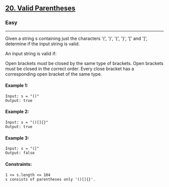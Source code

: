 [20. Valid Parentheses](https://leetcode.com/problems/valid-parentheses/)
---------------------------------------------------------------------------------------------------------------------------------------------

### Easy
---------------------------------------------------------------------------------------------------------------------------------------------
Given a string s containing just the characters '(', ')', '{', '}', '[' and ']', determine if the input string is valid.

An input string is valid if:

Open brackets must be closed by the same type of brackets.
Open brackets must be closed in the correct order.
Every close bracket has a corresponding open bracket of the same type.
 
#### Example 1:
```
Input: s = "()"
Output: true
```
#### Example 2:
```
Input: s = "()[]{}"
Output: true
```
#### Example 3:
```
Input: s = "(]"
Output: false
```

#### Constraints:
```
1 <= s.length <= 104
s consists of parentheses only '()[]{}'.
```
